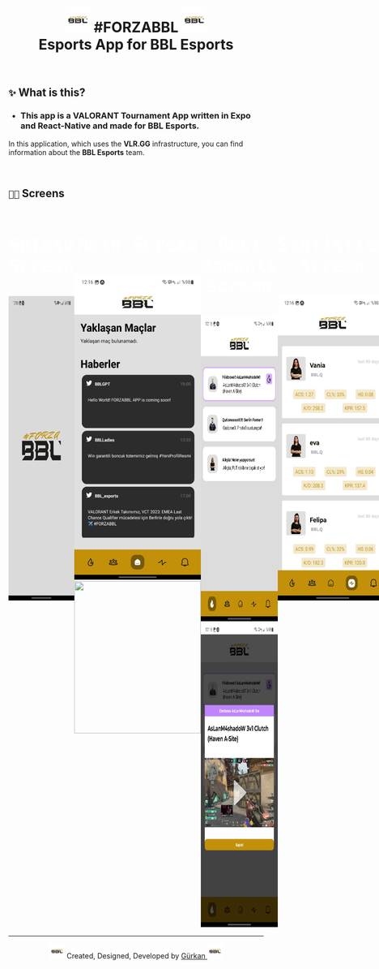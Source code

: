 <h1 align="center">
  <img src="./forzabbl/icon.png" style="width:50px">
    #FORZABBL
  <img src="./forzabbl/icon.png" style="width:50px">
  <br>
  Esports App for BBL Esports
</h1>

<br />

## `✨` What is this?
- ### This app is a **VALORANT Tournament App** written in **Expo** and **React-Native** and made for **__BBL Esports.__**
 In this application, which uses the **VLR.GG** infrastructure, you can find information about the **__BBL Esports__** team.

<br />

## `🧑‍💻` Screens
<div align="center" style="justify-content-items:center; display:flex; color:white; text-design:none;">
  <kbd>
    <h1 align="center" style="font-size: 36px"> Splash Screen  </h1><br />
    <img style="width:280px; height:600px" src="./forzabbl/Splashg.jpg" />
  </kbd>
  <kbd>
      <h1 align="center" style="font-size: 36px"> Main Screen  </h1><br />
      <img style="width:280px; height:600px" src="./forzabbl/Main.jpg" />
      <img style="width:250px; height:300px" src="https://pbs.twimg.com/media/F2CAq0WWUAAAMQ3?format=jpg&name=large" />
  </kbd>
  <kbd>
    <h1 align="center" style="font-size: 36px"> Best Moments Screen</h1><br />
    <img style="width:280px; height:600px" src="./forzabbl/BestMoments.jpg" />
    <img style="width:280px; height:600px" src="./forzabbl/BestMoments-Modal.jpg" />
  </kbd>
  <kbd>
    <h1 align="center" style="font-size: 36px"> Statistics Screen</h1><br />
    <img style="width:280px; height:600px" src="./forzabbl/statistics.jpg" />
  </kbd>
  <kbd>
    <h1 align="center" style="font-size: 36px"> Our Teams Screen</h1><br />
    <img style="width:280px; height:600px" src="./forzabbl/teams.jpg" />
  </kbd>
  <br />
  <h1 align="center" style="font-size: 36px">More will be added soon</h1>
</div>

---
<p align="center">
  <img src="./forzabbl/icon.png" style="width:30px">
  Created, Designed, Developed by
  <a target="_blank" href="https://github.com/GweepCreative">
    Gürkan
  </a>
  <img src="./forzabbl/icon.png" style="width:30px">
</p>

